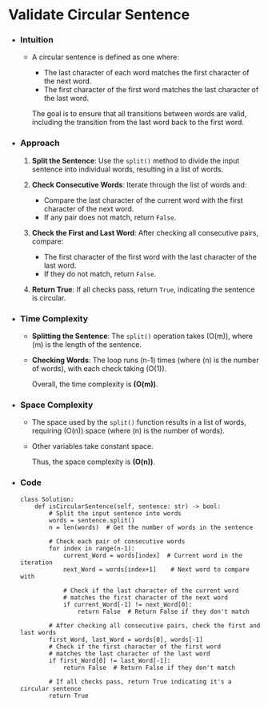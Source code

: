 # Validate Circular Sentence

- ### Intuition
    -   A circular sentence is defined as one where:
        - The last character of each word matches the first character of the next word.
        - The first character of the first word matches the last character of the last word.

        The goal is to ensure that all transitions between words are valid, including the transition from the last word back to the first word.

- ### Approach

    1. **Split the Sentence**: Use the `split()` method to divide the input sentence into individual words, resulting in a list of words.

    2. **Check Consecutive Words**: Iterate through the list of words and:
        - Compare the last character of the current word with the first character of the next word.
        - If any pair does not match, return `False`.

    3. **Check the First and Last Word**: After checking all consecutive pairs, compare:
        - The first character of the first word with the last character of the last word.
        - If they do not match, return `False`.

    4. **Return True**: If all checks pass, return `True`, indicating the sentence is circular.

- ### Time Complexity

    - **Splitting the Sentence**: The `split()` operation takes \(O(m)\), where \(m\) is the length of the sentence.
    - **Checking Words**: The loop runs \(n-1\) times (where \(n\) is the number of words), with each check taking \(O(1)\).

        Overall, the time complexity is __\(O(m)\)__.

- ### Space Complexity

    - The space used by the `split()` function results in a list of words, requiring \(O(n)\) space (where \(n\) is the number of words).
    - Other variables take constant space.

        Thus, the space complexity is __\(O(n)\)__.

- ### Code
    ```python3 []
    class Solution:
        def isCircularSentence(self, sentence: str) -> bool:
            # Split the input sentence into words
            words = sentence.split()
            n = len(words)  # Get the number of words in the sentence

            # Check each pair of consecutive words
            for index in range(n-1):
                current_Word = words[index]  # Current word in the iteration
                next_Word = words[index+1]    # Next word to compare with

                # Check if the last character of the current word
                # matches the first character of the next word
                if current_Word[-1] != next_Word[0]:
                    return False  # Return False if they don't match
            
            # After checking all consecutive pairs, check the first and last words
            first_Word, last_Word = words[0], words[-1]
            # Check if the first character of the first word
            # matches the last character of the last word
            if first_Word[0] != last_Word[-1]:
                return False  # Return False if they don't match
            
            # If all checks pass, return True indicating it's a circular sentence
            return True
    ```